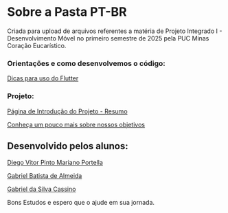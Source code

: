 # Sobre a Pasta PT-BR
Criada para upload de arquivos referentes a matéria de Projeto Integrado I - Desenvolvimento Móvel
no primeiro semestre de 2025 pela PUC Minas Coração Eucarístico.

### Orientações e como desenvolvemos o código:
[Dicas para uso do Flutter](https://github.com/kasshinokun/Projeto-Integrado-Desenvolvimento-Movel/tree/main/Dicas_Flutter)


### Projeto:

[Página de Introdução do Projeto - Resumo](https://github.com/kasshinokun/Projeto-Integrado-Desenvolvimento-Movel/blob/main/Rent_a_House_App/)

[Conheça um pouco mais sobre nossos objetivos](https://github.com/kasshinokun/Projeto-Integrado-Desenvolvimento-Movel/blob/main/Rent_a_House_App/TP_S1/)

## Desenvolvido pelos alunos:
[Diego Vitor Pinto Mariano Portella](https://github.com/diegovitorportella)

[Gabriel Batista de Almeida](https://github.com/GabrielBatistadeAlmeida)

[Gabriel da Silva Cassino](https://github.com/kasshinokun)

Bons Estudos e espero que o ajude em sua jornada.
